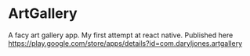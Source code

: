 # ArtGallery
A facy art gallery app. My first attempt at react native. Published here https://play.google.com/store/apps/details?id=com.daryljones.artgallery
